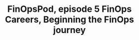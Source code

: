 ---
title: FinOpsPod, episode 5 FinOps Careers, Beginning the FinOps journey
description: The FinOps career path continues to evolve. Hear the perspectives of three practitioners, Vijay Karthavya Kudithipudi, Kate Ferguson and Hector J. Meneses Jr., who have recently started their FinOps career journeys. What is similar to your path? What is different?
date-added: May 2022
type: Podcast
source: Foundation Contribution
label: 
cloud-provider: 
  - Multi-Cloud
framework-capabilities:
  - FinOps Education & Enablement
  - Establishing FinOps Culture
link: https://finopspod.captivate.fm/episode/new-finops-practitioners
permalink: /resources/not-here/
weight: 20
listing: true
---